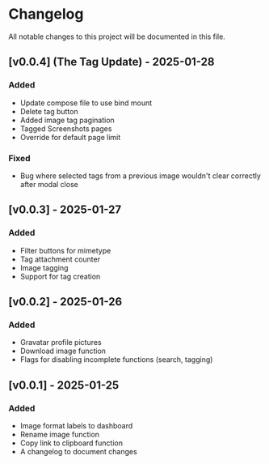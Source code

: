 # Changelog

All notable changes to this project will be documented in this file.

## [v0.0.4] (The Tag Update) - 2025-01-28

### Added

- Update compose file to use bind mount
- Delete tag button
- Added image tag pagination
- Tagged Screenshots pages
- Override for default page limit 

### Fixed

- Bug where selected tags from a previous image wouldn't clear correctly after modal close

## [v0.0.3] - 2025-01-27

### Added

- Filter buttons for mimetype
- Tag attachment counter
- Image tagging
- Support for tag creation


## [v0.0.2] - 2025-01-26

### Added

- Gravatar profile pictures
- Download image function
- Flags for disabling incomplete functions (search, tagging)

## [v0.0.1] - 2025-01-25

### Added

- Image format labels to dashboard
- Rename image function
- Copy link to clipboard function
- A changelog to document changes
